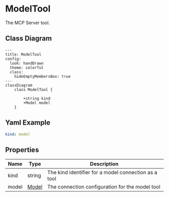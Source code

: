 # ModelTool

The MCP Server tool.

## Class Diagram

```mermaid
---
title: ModelTool
config:
  look: handDrawn
  theme: colorful
  class:
    hideEmptyMembersBox: true
---
classDiagram
    class ModelTool {
      
        +string kind
        +Model model
    }
```

## Yaml Example

```yaml
kind: model

```

## Properties

| Name | Type | Description |
| ---- | ---- | ----------- |
| kind | string | The kind identifier for a model connection as a tool  |
| model | [Model](Model.md) | The connection configuration for the model tool  |
